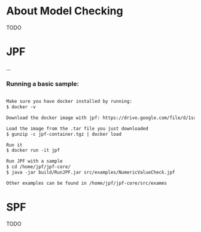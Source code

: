 # About Model Checking

TODO




# JPF

...


### Running a basic sample:

```markdown

Make sure you have docker installed by running:
$ docker -v

Download the docker image with jpf: https://drive.google.com/file/d/1sxxM1N3V3E458nmKWflIUhSoC9e4d3BS/view?usp=sharing 

Load the image from the .tar file you just downloaded
$ gunzip -c jpf-container.tgz | docker load

Run it
$ docker run -it jpf

Run JPF with a sample
$ cd /home/jpf/jpf-core/
$ java -jar build/RunJPF.jar src/examples/NumericValueCheck.jpf

Other examples can be found in /home/jpf/jpf-core/src/exames
```

# SPF

TODO

